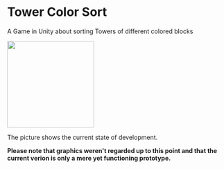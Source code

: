 # Tower Color Sort
A Game in Unity about sorting Towers of different colored blocks

<img src="https://github.com/DasProffi/TowerSort/assets/67233923/12f90377-53ae-43c9-8bfc-46e9aa7d5cb5" width="200px"/>

The picture shows the current state of development. 

**Please note that graphics weren't regarded up to this point and that the current verion is only a mere yet functioning prototype.**

